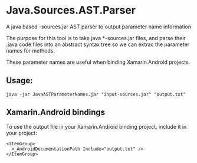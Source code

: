 # Java.Sources.AST.Parser
A java based -sources.jar AST parser to output parameter name information

The purpose for this tool is to take java *-sources.jar files, and parse their .java code files into an abstract syntax tree so we can extrac the parameter names for methods.

These parameter names are useful when binding Xamarin.Android projects.

## Usage:

```
java -jar JavaASTParameterNames.jar "input-sources.jar" "output.txt"
```

## Xamarin.Android bindings

To use the output file in your Xamarin.Android binding project, include it in your project:

```
<ItemGroup>
  <_AndroidDocumentationPath Include="output.txt" />
</ItemGroup>
```